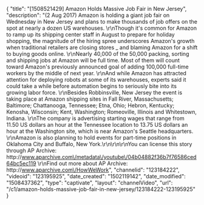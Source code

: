 {
    "title": "[1508521429] Amazon Holds Massive Job Fair in New Jersey",
    "description": "(2 Aug 2017) Amazon is holding a giant job fair on Wednesday in New Jersey and plans to make thousands of job offers on the spot at nearly a dozen US warehouses. \r\nThough it's common for Amazon to ramp up its shipping center staff in August to prepare for holiday shopping, the magnitude of the hiring spree underscores Amazon's growth when traditional retailers are closing stores _ and blaming Amazon for a shift to buying goods online. \r\nNearly 40,000 of the 50,000 packing, sorting and shipping jobs at Amazon will be full time. Most of them will count toward Amazon's previously announced goal of adding 100,000 full-time workers by the middle of next year. \r\nAnd while Amazon has attracted attention for deploying robots at some of its warehouses, experts said it could take a while before automation begins to seriously bite into its growing labor force. \r\nBesides Robbinsville, New Jersey the event is taking place at Amazon shipping sites in Fall River, Massachusetts; Baltimore; Chattanooga, Tennessee; Etna, Ohio; Hebron, Kentucky; Kenosha, Wisconsin; Kent, Washington;  Romeoville, Illinois and Whitestown, Indiana. \r\nThe company is advertising starting wages that range from 11.50 US dollars an hour at the Tennessee location to 13.75 US dollars an hour at the Washington site, which is near Amazon's Seattle headquarters. \r\nAmazon is also planning to hold events for part-time positions in Oklahoma City and Buffalo, New York.\r\n\r\n\r\nYou can license this story through AP Archive: http:\/\/www.aparchive.com\/metadata\/youtube\/04b04882f36b7f76586ced64bc5ec119 \r\nFind out more about AP Archive: http:\/\/www.aparchive.com\/HowWeWork",
    "channelid": "123184222",
    "videoid": "123195925",
    "date_created": "1502119142",
    "date_modified": "1508437362",
    "type": "captivate",
    "layout": "channelVideo",
    "url": "\/c1\/amazon-holds-massive-job-fair-in-new-jersey\/123184222-123195925"
}